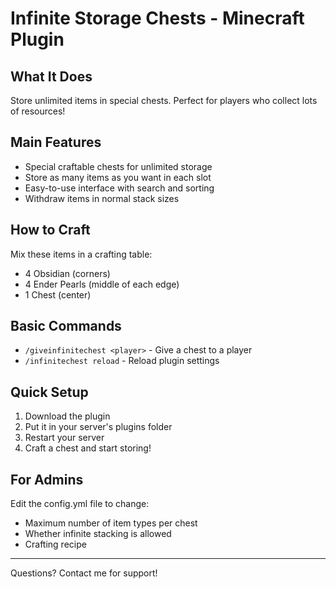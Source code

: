 # Infinite Storage Chests - Minecraft Plugin

## What It Does
Store unlimited items in special chests. Perfect for players who collect lots of resources!

## Main Features
- Special craftable chests for unlimited storage
- Store as many items as you want in each slot
- Easy-to-use interface with search and sorting
- Withdraw items in normal stack sizes

## How to Craft
Mix these items in a crafting table:
- 4 Obsidian (corners)
- 4 Ender Pearls (middle of each edge)
- 1 Chest (center)

## Basic Commands
- `/giveinfinitechest <player>` - Give a chest to a player
- `/infinitechest reload` - Reload plugin settings

## Quick Setup
1. Download the plugin
2. Put it in your server's plugins folder
3. Restart your server
4. Craft a chest and start storing!

## For Admins
Edit the config.yml file to change:
- Maximum number of item types per chest
- Whether infinite stacking is allowed
- Crafting recipe

---
Questions? Contact me for support!
